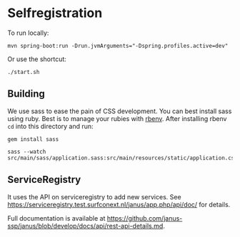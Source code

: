 # Selfregistration

To run locally:

    mvn spring-boot:run -Drun.jvmArguments="-Dspring.profiles.active=dev"

Or use the shortcut:

    ./start.sh

## Building

We use sass to ease the pain of CSS development. You can best install sass using ruby. Best is to manage your rubies
with [rbenv](https://github.com/sstephenson/rbenv). After installing rbenv ```cd``` into this directory and run:

    gem install sass

    sass --watch src/main/sass/application.sass:src/main/resources/static/application.css

## ServiceRegistry

It uses the API on serviceregistry to add new services. See
https://serviceregistry.test.surfconext.nl/janus/app.php/api/doc/ for details.

Full documentation is available at https://github.com/janus-ssp/janus/blob/develop/docs/api/rest-api-details.md.
